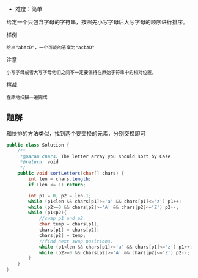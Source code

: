 + 难度：简单

给定一个只包含字母的字符串，按照先小写字母后大写字母的顺序进行排序。

样例

    给出"abAcD"，一个可能的答案为"acbAD"

注意

    小写字母或者大写字母他们之间不一定要保持在原始字符串中的相对位置。

挑战

    在原地扫描一遍完成

## 题解

和快排的方法类似，找到两个要交换的元素，分别交换即可

```java
public class Solution {
    /**
     *@param chars: The letter array you should sort by Case
     *@return: void
     */
    public void sortLetters(char[] chars) {
        int len = chars.length;
        if (len <= 1) return;

        int p1 = 0, p2 = len-1;
        while (p1<len && chars[p1]>='a' && chars[p1]<='z') p1++;
        while (p2>=0 && chars[p2]>='A' && chars[p2]<='Z') p2--;
        while (p1<p2){
            //swap p1 and p2.
            char temp = chars[p1];
            chars[p1] = chars[p2];
            chars[p2] = temp;
            //find next swap positions.
            while (p1<len && chars[p1]>='a' && chars[p1]<='z') p1++;
            while (p2>=0 && chars[p2]>='A' && chars[p2]<='Z') p2--;
        }
    }
}


```